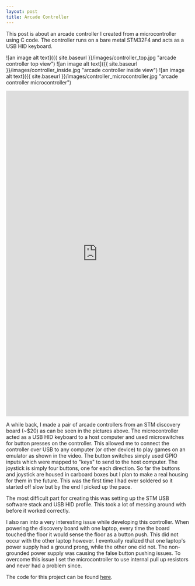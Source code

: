 ```yaml
---
layout: post
title: Arcade Controller
---
```


This post is about an arcade controller I created from a microcontroller using C code. The controller runs on a bare metal STM32F4 and acts as a USB HID keyboard. 

![an image alt text]({{ site.baseurl }}/images/controller_top.jpg "arcade controller top view")
![an image alt text]({{ site.baseurl }}/images/controller_inside.jpg "arcade controller inside view")
![an image alt text]({{ site.baseurl }}/images/controller_microcontroller.jpg "arcade controller microcontroller")



<iframe src="https://player.vimeo.com/video/180992957" width="500" height="889" frameborder="0" webkitallowfullscreen mozallowfullscreen allowfullscreen></iframe>

A while back, I made a pair of arcade controllers from an STM discovery board (~$20) as can be seen in the pictures above. The microcontroller acted as a USB HID keyboard to a host computer and used microswitches for button presses on the controller. This allowed me to connect the controller over USB to any computer (or other device) to play games on an emulator as shown in the video. The button switches simply used GPIO inputs which were mapped to "keys" to send to the host computer. The joystick is simply four buttons, one for each direction. So far the buttons and joystick are housed in carboard boxes but I plan to make a real housing for them in the future. This was the first time I had ever soldered so it started off slow but by the end I picked up the pace. 

The most difficult part for creating this was setting up the STM USB software stack and USB HID profile. This took a lot of messing around with before it worked correctly. 

I also ran into a very interesting issue while developing this controller.  When powering the discovery board with one laptop, every time the board touched the floor it would sense the floor as a button push. This did not occur with the other laptop however. I eventually realized that one laptop's power supply had a ground prong, while the other one did not. The non-grounded power supply was causing the false button pushing issues. To overcome this
issue I set the microcontroller to use internal pull up resistors and never had a problem since.  


The code for this project can be found [here](https://github.com/BradleyConn/arcade_controller).
